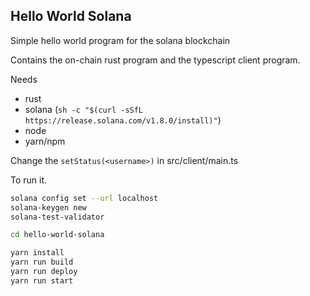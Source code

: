 ## Hello World Solana

Simple hello world program for the solana blockchain

Contains the on-chain rust program and the typescript client program.

Needs 
- rust
- solana (`sh -c "$(curl -sSfL https://release.solana.com/v1.8.0/install)"`)
- node
- yarn/npm

Change the `setStatus(<username>)` in src/client/main.ts

To run it.

```bash
solana config set --url localhost
solana-keygen new
solana-test-validator

cd hello-world-solana

yarn install
yarn run build
yarn run deploy
yarn run start
```
